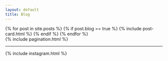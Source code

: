 ```yaml
---
layout: default
title: Blog
---
```


<div class='o-wrapper'>

  <div class='o-grid js-grid'>
    {% for post in site.posts %}
      {% if post.blog == true %}
        {% include post-card.html %}
      {% endif %}
    {% endfor %}
  </div>

  <div class='o-grid'>
    {% include pagination.html %}
  </div>

  <div class='o-grid'>
    <div class='o-grid__col o-grid__col--full'><hr></div>
  </div>

  <div class='o-grid'>
    {% include instagram.html %}
  </div>

</div>
